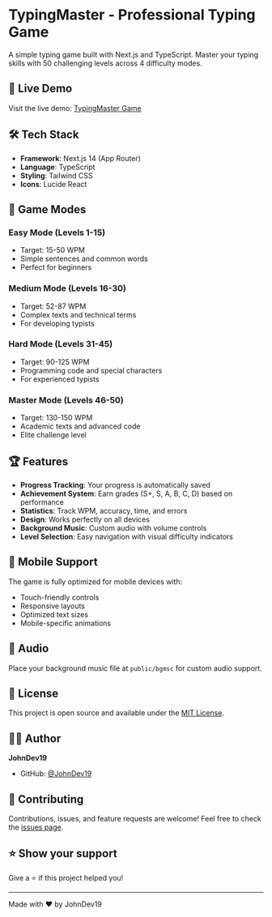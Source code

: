 # TypingMaster - Professional Typing Game

A simple typing game built with Next.js and TypeScript. Master your typing skills with 50 challenging levels across 4 difficulty modes.

## 🚀 Live Demo

Visit the live demo: [TypingMaster Game](...)

## 🛠️ Tech Stack

- **Framework**: Next.js 14 (App Router)
- **Language**: TypeScript
- **Styling**: Tailwind CSS
- **Icons**: Lucide React

## 🎯 Game Modes

### Easy Mode (Levels 1-15)
- Target: 15-50 WPM
- Simple sentences and common words
- Perfect for beginners

### Medium Mode (Levels 16-30)
- Target: 52-87 WPM
- Complex texts and technical terms
- For developing typists

### Hard Mode (Levels 31-45)
- Target: 90-125 WPM
- Programming code and special characters
- For experienced typists

### Master Mode (Levels 46-50)
- Target: 130-150 WPM
- Academic texts and advanced code
- Elite challenge level

## 🏆 Features

- **Progress Tracking**: Your progress is automatically saved
- **Achievement System**: Earn grades (S+, S, A, B, C, D) based on performance
- **Statistics**: Track WPM, accuracy, time, and errors
- **Design**: Works perfectly on all devices
- **Background Music**: Custom audio with volume controls
- **Level Selection**: Easy navigation with visual difficulty indicators

## 📱 Mobile Support

The game is fully optimized for mobile devices with:
- Touch-friendly controls
- Responsive layouts
- Optimized text sizes
- Mobile-specific animations

## 🎵 Audio

Place your background music file at `public/bgmsc` for custom audio support.

## 📄 License

This project is open source and available under the [MIT License](LICENSE).

## 👨‍💻 Author

**JohnDev19**

- GitHub: [@JohnDev19](https://github.com/JohnDev19)

## 🤝 Contributing

Contributions, issues, and feature requests are welcome! Feel free to check the [issues page](https://github.com/JohnDev19/TypingMaster-Game/issues).

## ⭐ Show your support

Give a ⭐️ if this project helped you!

---

Made with ❤️ by JohnDev19
